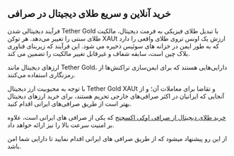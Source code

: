 

## خرید آنلاین و سریع طلای دیجیتال در صرافی

فرآیند دیجیتالی شدن Tether Gold با تبدیل طلای فیزیکی به فرمت دیجیتال، مالکیت طلای سنتی را تغییر می‌دهد. هر توکن XAUt ارزش یک اونس تروی طلای واقعی را دارد که به طور ایمن در خزانه های سوئیس ذخیره می شود. این فرآیند که زیربنای فناوری بلاک چین است، سابقه شفاف و غیرقابل تغییر مالکیت را تضمین می کند.

ارزهای دیجیتال مانند Tether Gold، دارایی‌هایی هستند که برای ایمن‌سازی تراکنش‌ها از رمزنگاری استفاده می‌کنند.

با توجه به محبوبیت ارز دیجیتال Tether Gold XAUt و تقاضا برای معاملات آن؛ و از آنجایی که ایرانیان در اکثر صرافی‌های خارجی تحریم هستند، برای خرید ارزهای دیجیتال بهتر است از طریق صرافی‌های ایرانی اقدام کنید.

[خرید طلای دیجیتال از صرافی اوکی اکسچنج](https://ok-ex.io/buy-and-sell/XAUT/) که یکی از صرافی های ایرانی است، علاوه بر امنیت سرعت بالا را نیز ارائه خواهد داد.

از این رو پیشنهاد میشود که از طریق صرافی های ایرانی اقدام نمایید تا دارایی شما امن باشد.
